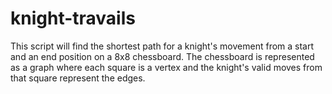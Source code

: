 # knight-travails

This script will find the shortest path for a knight's movement from a start and an end position on a 8x8 chessboard. The chessboard is represented as a graph where each square is a vertex and the knight's valid moves from that square represent the edges.
